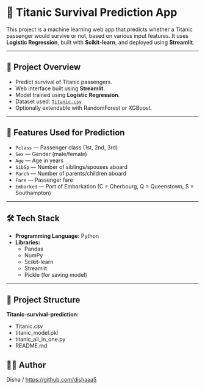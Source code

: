 # 🚢 Titanic Survival Prediction App

This project is a machine learning web app that predicts whether a Titanic passenger would survive or not, based on various input features. It uses **Logistic Regression**, built with **Scikit-learn**, and deployed using **Streamlit**.

---

## 📌 Project Overview

- Predict survival of Titanic passengers.
- Web interface built using **Streamlit**.
- Model trained using **Logistic Regression**.
- Dataset used: [`Titanic.csv`](https://www.kaggle.com/competitions/titanic/data)
- Optionally extendable with RandomForest or XGBoost.

---

## 🧠 Features Used for Prediction

- `Pclass` — Passenger class (1st, 2nd, 3rd)
- `Sex` — Gender (male/female)
- `Age` — Age in years
- `SibSp` — Number of siblings/spouses aboard
- `Parch` — Number of parents/children aboard
- `Fare` — Passenger fare
- `Embarked` — Port of Embarkation (C = Cherbourg, Q = Queenstown, S = Southampton)

---

## 🛠 Tech Stack

- **Programming Language:** Python  
- **Libraries:**  
  - Pandas  
  - NumPy  
  - Scikit-learn  
  - Streamlit  
  - Pickle (for saving model)  

---

## 📁 Project Structure

**Titanic-survival-prediction:**

 - Titanic.csv 
 - titanic_model.pkl 
 - titanic_all_in_one.py 
 - README.md

## 👩‍💻 Author
Disha / https://github.com/dishaaa5
